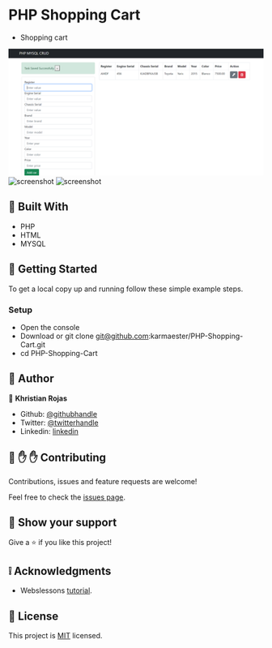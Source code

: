# PHP Shopping Cart

- Shopping cart

![screenshot](images/screenshot1.png)
![screenshot](images/screenshot2.png)
![screenshot](images/screenshot3.png)

## :hammer: Built With

- PHP
- HTML
- MYSQL

## :construction_worker: Getting Started

To get a local copy up and running follow these simple example steps.

### Setup

- Open the console
- Download or git clone git@github.com:karmaester/PHP-Shopping-Cart.git
- cd PHP-Shopping-Cart

## :bust_in_silhouette: Author

👤 **Khristian Rojas**

- Github: [@githubhandle](https://github.com/karmaester)
- Twitter: [@twitterhandle](https://twitter.com/karmaendlich)
- Linkedin: [linkedin](https://www.linkedin.com/in/khristian-rojas/)

## 🤝 :raised_hand: :raised_hand: Contributing

Contributions, issues and feature requests are welcome!

Feel free to check the [issues page](https://github.com/karmaester/PHP-Shopping-Cart/issues).

## :muscle: Show your support

Give a ⭐️ if you like this project!

## :grey_exclamation: Acknowledgments

- Webslessons [tutorial](https://www.webslesson.info/2016/08/simple-php-mysql-shopping-cart.html).

## 📝 License

This project is [MIT](https://opensource.org/licenses/MIT) licensed.
